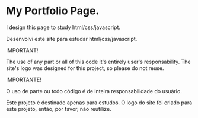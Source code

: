 # My Portfolio Page.

I design this page to study html/css/javascript.

Desenvolvi este site para estudar html/css/javascript.

IMPORTANT!

The use of any part or all of this code it's entirely user's responsability.
The site's logo was designed for this project, so please do not reuse.

IMPORTANTE!

O uso de parte ou todo código é de inteira responsabilidade do usuário.

Este projeto é destinado apenas para estudos.
O logo do site foi criado para este projeto, então, por favor, não reutilize.

